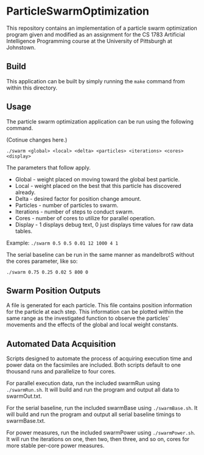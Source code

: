 
# ParticleSwarmOptimization

This repository contains an implementation of a particle swarm optimization program given and modified as an assignment for the CS 1783 Artificial Intelligence Programming course at the University of Pittsburgh at Johnstown.


## Build

This application can be built by simply running the ```make``` command from within this directory.


## Usage

The particle swarm optimization application can be run using the following command.

(Cotinue changes here.)

```./swarm <global> <local> <delta> <particles> <iterations> <cores> <display>```

The parameters that follow apply.

+ Global     - weight placed on moving toward the global best particle.
+ Local      - weight placed on the best that this particle has discovered already.
+ Delta      - desired factor for position change amount.
+ Particles  - number of particles to swarm.
+ Iterations - number of steps to conduct swarm.
+ Cores      - number of cores to utilize for parallel operation.
+ Display    - 1 displays debug text, 0 just displays time values for raw data tables.

Example:  ```./swarm 0.5 0.5 0.01 12 1000 4 1```

The serial baseline can be run in the same manner as mandelbrotS without the cores parameter, like so:

```./swarm 0.75 0.25 0.02 5 800 0```


## Swarm Position Outputs

A file is generated for each particle.  This file contains position information for the particle at each step.  This information can be plotted within the same range as the investigated function to observe the particles' movements and the effects of the global and local weight constants.


## Automated Data Acquisition

Scripts designed to automate the process of acquiring execution time and power data on the facsimiles are included.  Both scripts default to one thousand runs and parallelize to four cores.

For parallel execution data, run the included swarmRun using ```./swarmRun.sh```.  It will build and run the program and output all data to swarmOut.txt.

For the serial baseline, run the included swarmBase using ```./swarmBase.sh```.  It will build and run the program and output all serial baseline timings to swarmBase.txt.

For power measures, run the included swarmPower using ```./swarmPower.sh```.  It will run the iterations on one, then two, then three, and so on, cores for more stable per-core power measures.
